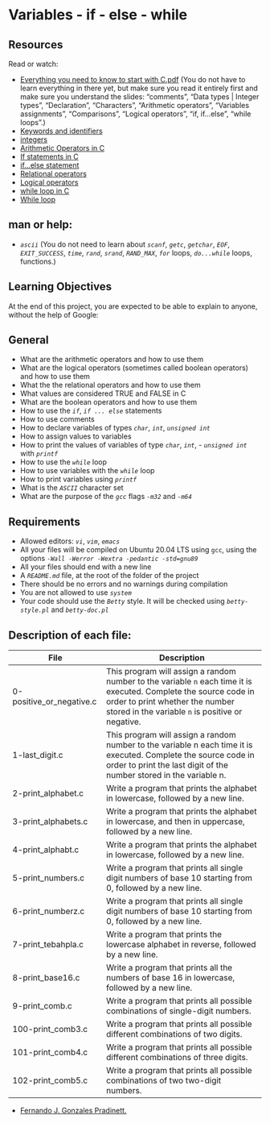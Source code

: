 # Variables - if - else - while

## Resources
Read or watch:

- [Everything you need to know to start with C.pdf](https://drive.google.com/file/d/1wulc719Rraxe_0CTQBs2J-vvrY8qllQo/view?usp=sharing) (You do not have to learn everything in there yet, but make sure you read it entirely first and make sure you understand the slides: “comments”, “Data types | Integer types”, “Declaration”, “Characters”, “Arithmetic operators”, “Variables assignments”, “Comparisons”, “Logical operators”, “if, if…else”, “while loops”.)
- [Keywords and identifiers](https://publications.gbdirect.co.uk//c_book/chapter2/keywords_and_identifiers.html)
- [integers](https://publications.gbdirect.co.uk//c_book/chapter2/integral_types.html)
- [Arithmetic Operators in C](https://www.tutorialspoint.com/cprogramming/c_arithmetic_operators.htm)
- [If statements in C](https://www.cprogramming.com/tutorial/c/lesson2.html)
- [if…else statement](https://www.tutorialspoint.com/cprogramming/if_else_statement_in_c.htm)
- [Relational operators](https://www.tutorialspoint.com/cprogramming/c_relational_operators.htm)
- [Logical operators](https://fresh2refresh.com/c-programming/c-operators-expressions/c-logical-operators/)
- [while loop in C](https://www.tutorialspoint.com/cprogramming/c_while_loop.htm)
- [While loop](https://www.youtube.com/watch?v=Ju1LYO9pkaI&ab_channel=Simplified)

## man or help:
- _`ascii`_ (You do not need to learn about _`scanf`_, _`getc`_, _`getchar`_, _`EOF`_, _`EXIT_SUCCESS`_, _`time`_, _`rand`_, _`srand`_, _`RAND_MAX`_, _`for`_ loops, _`do...while`_ loops, functions.)

## Learning Objectives

At the end of this project, you are expected to be able to explain to anyone, without the help of Google:

## General
- What are the arithmetic operators and how to use them
- What are the logical operators (sometimes called boolean operators) and how to use them
- What the the relational operators and how to use them
- What values are considered TRUE and FALSE in C
- What are the boolean operators and how to use them
- How to use the _`if`_, _`if ... else`_ statements
- How to use comments
- How to declare variables of types _`char`_, _`int`_, _`unsigned int`_
- How to assign values to variables
- How to print the values of variables of type _`char`_, _`int`_, - _`unsigned int`_ with _`printf`_
- How to use the _`while`_ loop
- How to use variables with the _`while`_ loop
- How to print variables using _`printf`_
- What is the _`ASCII`_ character set
- What are the purpose of the _`gcc`_ flags _`-m32`_ and _`-m64`_

## Requirements

- Allowed editors: _`vi`_, _`vim`_, _`emacs`_
- All your files will be compiled on Ubuntu 20.04 LTS using `gcc`, using the options _`-Wall -Werror -Wextra -pedantic -std=gnu89`_
- All your files should end with a new line
- A _`README.md`_ file, at the root of the folder of the project
- There should be no errors and no warnings during compilation
- You are not allowed to use _`system`_
- Your code should use the _`Betty`_ style. It will be checked using _`betty-style.pl`_ and _`betty-doc.pl`_

## Description of each file:

| **File** | **Description** |
| ------ | ------ |
| 0-positive_or_negative.c | This program will assign a random number to the variable `n` each time it is executed. Complete the source code in order to print whether the number stored in the variable `n` is positive or negative. | 
| 1-last_digit.c | This program will assign a random number to the variable n each time it is executed. Complete the source code in order to print the last digit of the number stored in the variable n. |
| 2-print_alphabet.c | Write a program that prints the alphabet in lowercase, followed by a new line. |
| 3-print_alphabets.c | Write a program that prints the alphabet in lowercase, and then in uppercase, followed by a new line. |
| 4-print_alphabt.c | 	Write a program that prints the alphabet in lowercase, followed by a new line. |
| 5-print_numbers.c | Write a program that prints all single digit numbers of base 10 starting from 0, followed by a new line. |
| 6-print_numberz.c |Write a program that prints all single digit numbers of base 10 starting from 0, followed by a new line. |
| 7-print_tebahpla.c | Write a program that prints the lowercase alphabet in reverse, followed by a new line. |
| 8-print_base16.c | Write a program that prints all the numbers of base 16 in lowercase, followed by a new line.
| 9-print_comb.c | Write a program that prints all possible combinations of single-digit numbers. |
| 100-print_comb3.c | Write a program that prints all possible different combinations of two digits. |
| 101-print_comb4.c | Write a program that prints all possible different combinations of three digits.
| 102-print_comb5.c | Write a program that prints all possible combinations of two two-digit numbers. | 

 - [Fernando J. Gonzales Pradinett.](https://twitter.com/gpradinett)
